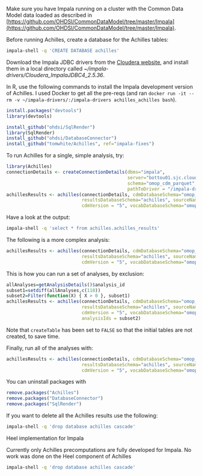 Make sure you have Impala running on a cluster with the Common Data Model data loaded
as described in [https://github.com/OHDSI/CommonDataModel/tree/master/Impala](https://github.com/OHDSI/CommonDataModel/tree/master/Impala).

Before running Achilles, create a database for the Achilles tables:

```bash
impala-shell -q 'CREATE DATABASE achilles'
```

Download the Impala JDBC drivers from the [Cloudera website](http://www.cloudera.com/downloads/connectors/impala/jdbc/2-5-36.html), and install them in a local 
directory called _~/impala-drivers/Cloudera_ImpalaJDBC4_2.5.36_.

In R, use the following commands to install the Impala development version of Achilles. I used Docker to get all the pre-reqs (and ran `docker run -it --rm -v ~/impala-drivers/:/impala-drivers achilles_achilles bash`).

```r
install.packages("devtools")
library(devtools)

install_github("ohdsi/SqlRender")
library(SqlRender)
install_github("ohdsi/DatabaseConnector")
install_github("tomwhite/Achilles", ref="impala-fixes")
```

To run Achilles for a single, simple analysis, try:

```r
library(Achilles)
connectionDetails <- createConnectionDetails(dbms="impala", 
                                             server="bottou01.sjc.cloudera.com",
                                             schema="omop_cdm_parquet",
                                             pathToDriver = "/impala-drivers/Cloudera_ImpalaJDBC4_2.5.36")
achillesResults <- achilles(connectionDetails, cdmDatabaseSchema="omop_cdm_parquet",
                            resultsDatabaseSchema="achilles", sourceName="Impala trial", runHeel = FALSE,
                            cdmVersion = "5", vocabDatabaseSchema="omop_cdm_parquet", analysisIds = c(1))
```

Have a look at the output:

```bash
impala-shell -q 'select * from achilles.achilles_results'
```

The following is a more complex analysis:

```r
achillesResults <- achilles(connectionDetails, cdmDatabaseSchema="omop_cdm_parquet",
                            resultsDatabaseSchema="achilles", sourceName="Impala trial", runHeel = FALSE,
                            cdmVersion = "5", vocabDatabaseSchema="omop_cdm_parquet", analysisIds = c(105))
```

This is how you can run a set of analyses, by exclusion:
```r
allAnalyses=getAnalysisDetails()$analysis_id
subset1=setdiff(allAnalyses,c(110))
subset2=Filter(function(X) { X > 0 }, subset1)
achillesResults <- achilles(connectionDetails, cdmDatabaseSchema="omop_cdm_parquet",
                            resultsDatabaseSchema="achilles", sourceName="Impala trial", runHeel = FALSE, createTable = FALSE,
                            cdmVersion = "5", vocabDatabaseSchema="omop_cdm_parquet", 
                            analysisIds = subset2)
```

Note that `createTable` has been set to `FALSE` so that the initial tables are not 
created, to save time.

Finally, run all of the analyses with:

```r
achillesResults <- achilles(connectionDetails, cdmDatabaseSchema="omop_cdm_parquet",
                            resultsDatabaseSchema="achilles", sourceName="Impala trial", runHeel = FALSE,
                            cdmVersion = "5", vocabDatabaseSchema="omop_cdm_parquet")
```

You can uninstall packages with 
```r
remove.packages("Achilles")
remove.packages("DatabaseConnector")
remove.packages("SqlRender")
```

If you want to delete all the Achilles results use the following:

```bash
impala-shell -q 'drop database achilles cascade'
```


Heel implementation for Impala

Currently only Achilles precomputations are fully developed for Impala. No work was done on the Heel component of Achilles

```bash
impala-shell -q 'drop database achilles cascade'
```